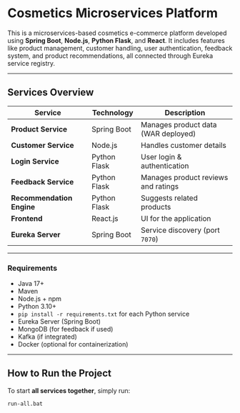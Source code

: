 # Cosmetics Microservices Platform

This is a microservices-based cosmetics e-commerce platform developed using **Spring Boot**, **Node.js**, **Python Flask**, and **React**. It includes features like product management, customer handling, user authentication, feedback system, and product recommendations, all connected through Eureka service registry.

---

## Services Overview

| Service                  | Technology     | Description                                       |
|--------------------------|----------------|---------------------------------------------------|
| **Product Service**      | Spring Boot    | Manages product data (WAR deployed)              |
| **Customer Service**     | Node.js        | Handles customer details                         |
| **Login Service**        | Python Flask   | User login & authentication                      |
| **Feedback Service**     | Python Flask   | Manages product reviews and ratings              |
| **Recommendation Engine**| Python Flask   | Suggests related products                        |
| **Frontend**             | React.js       | UI for the application                           |
| **Eureka Server**        | Spring Boot    | Service discovery (port `7070`)                  |

---


###  Requirements

- Java 17+
- Maven
- Node.js + npm
- Python 3.10+
- `pip install -r requirements.txt` for each Python service
- Eureka Server (Spring Boot)
- MongoDB (for feedback if used)
- Kafka (if integrated)
- Docker (optional for containerization)

---

## How to Run the Project

To start **all services together**, simply run:

```bash
run-all.bat